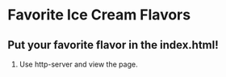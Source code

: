 # Favorite Ice Cream Flavors

## Put your favorite flavor in the index.html!

1. Use http-server and view the page.
